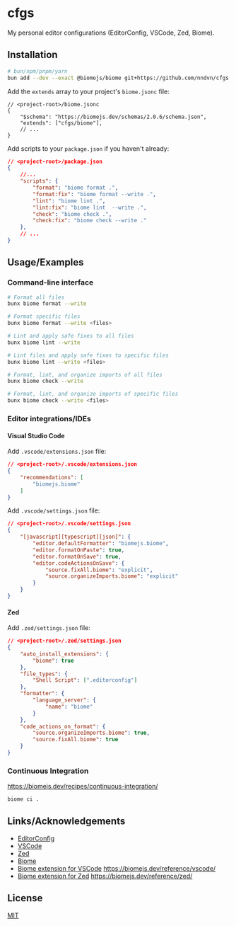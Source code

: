 # cfgs

My personal editor configurations (EditorConfig, VSCode, Zed, Biome).

## Installation

```bash
# bun/npm/pnpm/yarn
bun add --dev --exact @biomejs/biome git+https://github.com/nndvn/cfgs.git
```

Add the `extends` array to your project's `biome.jsonc` file:

```jsonc
// <project-root>/biome.jsonc
{
    "$schema": "https://biomejs.dev/schemas/2.0.6/schema.json",
    "extends": ["cfgs/biome"],
    // ...
}
```

Add scripts to your `package.json` if you haven't already:

```json
// <project-root>/package.json
{
    //...
    "scripts": {
		"format": "biome format .",
		"format:fix": "biome format --write .",
		"lint": "biome lint .",
		"lint:fix": "biome lint  --write .",
		"check": "biome check .",
		"check:fix": "biome check --write ."
	},
    // ...
}
```

## Usage/Examples

### Command-line interface

```bash
# Format all files
bunx biome format --write

# Format specific files
bunx biome format --write <files>

# Lint and apply safe fixes to all files
bunx biome lint --write

# Lint files and apply safe fixes to specific files
bunx biome lint --write <files>

# Format, lint, and organize imports of all files
bunx biome check --write

# Format, lint, and organize imports of specific files
bunx biome check --write <files>
```

### Editor integrations/IDEs

#### Visual Studio Code

Add `.vscode/extensions.json` file:

```json
// <project-root>/.vscode/extensions.json
{
	"recommendations": [
		"biomejs.biome"
	]
}
```

Add `.vscode/settings.json` file:

```json
// <project-root>/.vscode/settings.json
{
	"[javascript][typescript][json]": {
		"editor.defaultFormatter": "biomejs.biome",
		"editor.formatOnPaste": true,
		"editor.formatOnSave": true,
		"editor.codeActionsOnSave": {
			"source.fixAll.biome": "explicit",
			"source.organizeImports.biome": "explicit"
		}
	}
}
```

#### Zed

Add `.zed/settings.json` file:

```json
// <project-root>/.zed/settings.json
{
	"auto_install_extensions": {
		"biome": true
	},
	"file_types": {
		"Shell Script": [".editorconfig"]
	},
	"formatter": {
		"language_server": {
			"name": "biome"
		}
	},
	"code_actions_on_format": {
		"source.organizeImports.biome": true,
		"source.fixAll.biome": true
	}
}
```

### Continuous Integration

https://biomejs.dev/recipes/continuous-integration/

```bash
biome ci .
```

## Links/Acknowledgements

 - [EditorConfig](https://editorconfig.org/)
 - [VSCode](https://code.visualstudio.com/docs/configure/settings#_workspace-settings)
 - [Zed](https://zed.dev/docs/configuring-zed#settings-files)
 - [Biome](https://biomejs.dev/guides/getting-started/)
 - [Biome extension for VSCode](https://github.com/biomejs/biome-vscode) https://biomejs.dev/reference/vscode/
 - [Biome extension for Zed](https://github.com/biomejs/biome-zed) https://biomejs.dev/reference/zed/

## License

[MIT](https://choosealicense.com/licenses/mit/)
